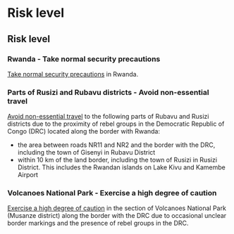 # Risk level

## Risk level

### Rwanda - Take normal security precautions

[Take normal security precautions](#levels "Risk Levels") in Rwanda.

### Parts of Rusizi and Rubavu districts - Avoid non-essential travel

[Avoid non-essential travel](#levels "Risk Levels") to the following parts of Rubavu and Rusizi districts due to the proximity of rebel groups in the Democratic Republic of Congo (DRC) located along the border with Rwanda:

* the area between roads NR11 and NR2 and the border with the DRC, including the town of Gisenyi in Rubavu District
* within 10 km of the land border, including the town of Rusizi in Rusizi District. This includes the Rwandan islands on Lake Kivu and Kamembe Airport

### Volcanoes National Park - Exercise a high degree of caution

[Exercise a high degree of caution](#levels "Risk Levels") in the section of Volcanoes National Park (Musanze district) along the border with the DRC due to occasional unclear border markings and the presence of rebel groups in the DRC.